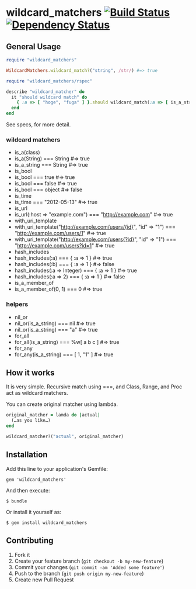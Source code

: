 # wildcard_matchers [![Build Status](https://secure.travis-ci.org/okitan/wildcard_matchers.png?branch=master)](http://travis-ci.org/okitan/wildcard_matchers) [![Dependency Status](https://gemnasium.com/okitan/wildcard_matchers.png)](https://gemnasium.com/okitan/wildcard_matchers)

## General Usage

```ruby
require "wildcard_matchers"

WildcardMatchers.wildcard_match?("string", /str/) #=> true

require "wildcard_matchers/rspec"

describe "wildcard_matcher" do
  it "should wildcard match" do
    { :a => [ "hoge", "fuga" ] }.should wildcard_match(:a => [ is_a_string, /^fu/ ])
  end
end
```

See specs, for more detail.

### wildcard matchers
* is_a(class)
 * is_a(String) === String #=> true
 * is_a_string === String #=> true
* is_bool
 * is_bool === true  #=> true
 * is_bool === false #=> true
 * is_bool === object #=> false
* is_time
 * is_time === "2012-05-13" #=> true
* is_url
 * is_url(:host => "example.com") === "http://example.com" #=> true
* with_uri_template
 * with_uri_template("http://example.com/users/{id}", "id" => "1") === "http://example.com/users/1" #=> true
 * with_uri_template("http://example.com/users{?id}", "id" => "1") === "http://example.com/users?id=1" #=> true
* hash_includes
 * hash_includes(:a) === { :a => 1 } #=> true
 * hash_includes(:b) === { :a => 1 } #=> false
 * hash_includes(:a => Integer) === { :a => 1 } #=> true
 * hash_includes(:a => 2) === { :a => 1 } #=> false
* is_a_member_of
 * is_a_member_of(0, 1) === 0 #=> true

### helpers
* nil_or
 * nil_or(is_a_string) === nil #=> true
 * nil_or(is_a_string) === "a" #=> true
* for_all
 * for_all(is_a_string) === %w[ a b c ] #=> true
* for_any
 * for_any(is_a_string) === [ 1, "1" ] #=> true

## How it works

It is very simple. Recursive match using ===, and Class, Range, and Proc act as wildcard matchers.

You can create original matcher using lambda.

```ruby
original_matcher = lamda do |actual|
  (…as you like…)
end

wildcard_matcher?("actual", original_matcher)
```

## Installation

Add this line to your application's Gemfile:

    gem 'wildcard_matchers'

And then execute:

    $ bundle

Or install it yourself as:

    $ gem install wildcard_matchers

## Contributing

1. Fork it
2. Create your feature branch (`git checkout -b my-new-feature`)
3. Commit your changes (`git commit -am 'Added some feature'`)
4. Push to the branch (`git push origin my-new-feature`)
5. Create new Pull Request
